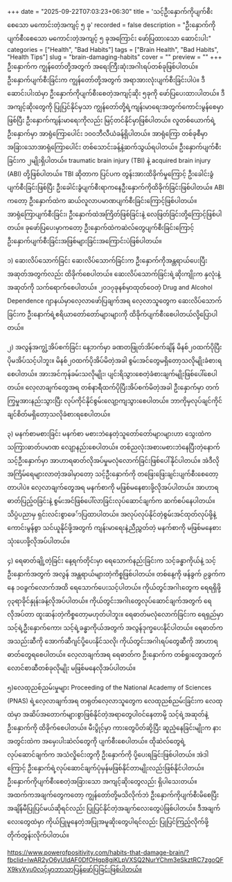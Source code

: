 +++
date = "2025-09-22T07:03:23+06:30"
title = 'သင့်ဦးနှောက်ကိုပျက်စီးစေသော မကောင်းတဲ့အကျင့် ၅ ခု'
recorded = false
description = "ဦးနှောက်ကိုပျက်စီးစေသော မကောင်းတဲ့အကျင့် ၅ ခုအကြောင်း ဖော်ပြထားသော ဆောင်းပါး"
categories = ["Health", "Bad Habits"]
tags = ["Brain Health", "Bad Habits", "Health Tips"]
slug = "brain-damaging-habits"
cover = ""
preview = ""
+++
ဦးနှောက်က ကျွန်တော်တို့အတွက် အရေးကြီးဆုံးအဂါၤရပ်တစ်ခုဖြစ်ပါတယ်။ ဦးနှောက်ပျက်စီးခြင်းက ကျွန်တော်တို့အတွက် အရာအားလုံးပျက်စီးခြင်းပါပဲ။ ဒီဆောင်းပါးထဲမှာ ဦးနှောက်ကိုပျက်စီးစေတဲ့အကျင့်ဆိုး ၅ခုကို ဖော်ပြပေးထားပါတယ်။ ဒီအကျင့်ဆိုးတွေကို ပြုပြင်နိုင်မှသာ ကျွန်တော်တို့ရဲ့ကျန်းမာရေးအတွက်ကောင်းမွန်စေမှာဖြစ်ပြီး ဦးနှောက်ကျန်းမာရေးကိုလည်း မြင့်တင်နိုင်မှာဖြစ်ပါတယ်။ လူတစ်ယောက်ရဲ့ဦးနှောက်မှာ အာရုံကြောပေါင်း ၁၀၀ဘီလီယံခန့်ရှိပါတယ်။ အာရုံကြော တစ်ခုစီမှာ အခြားသောအာရုံကြောပေါင်း တစ်သောင်းခန့်နဲ့ဆက်သွယ်ရပါတယ်။
ဦးနှောက်ပျက်စီးခြင်းက ၂မျိုးရှိပါတယ်။ traumatic brain injury (TBI) နဲ့ acquired brain injury (ABI) တို့ဖြစ်ပါတယ်။ TBI ဆိုတာက ပြင်ပက တွန်းအားထိခိုက်မှုကြောင့် ဦးခေါင်းခွံပျက်စီးခြင်းဖြစ်ပြီး ဦးခေါင်းခွံပျက်စီးရာကနေဦးနှောက်ကိုထိခိုက်ခြင်းဖြစ်ပါတယ်။ ABI ကတော့ ဦးနှောက်ထဲက ဆယ်လူလာပမာဏပျက်စီးခြင်းကြောင့်ဖြစ်ပါတယ်။ အာရုံကြောပျက်စီးခြင်း၊ ဦးနှောက်ထဲအကြိတ်ဖြစ်ခြင်းနဲ့ လေဖြတ်ခြင်းတို့ကြောင့်ဖြစ်ပါတယ်။
ခုဖော်ပြပေးမှာကတော့ ဦးနှောက်ထဲကဆဲလ်တွေပျက်စီးခြင်းကြောင့် ဦးနှောက်ပျက်စီးခြင်းအဖြစ်များခြင်းအကြောင်းပဲဖြစ်ပါတယ်။

၁) ဆေးလိပ်သောက်ခြင်း
ဆေးလိပ်သောက်ခြင်းက ဦးနှောက်ကိုအန္တရာယ်ပေးပြီး အဆုတ်အတွက်လည်း ထိခိုက်စေပါတယ်။
ဆေးလိပ်သောက်ခြင်းရဲ့ဆိုးကျိုးက နှလုံးနဲ့အဆုတ်ကို သက်ရောက်စေပါတယ်။ ၂၀၁၇ခုနစ်မှာထုတ်ဝေတဲ့ Drug and Alcohol Dependence ဂျာနယ်မှာလေ့လာဖော်ပြချက်အရ လေ့လာသူတွေက ဆေးလိပ်သောက်ခြင်းက ဦးနောက်ရဲ့ဧရိယာတော်တော်များများကို ထိခိုက်ပျက်စီးစေပါတယ်လို့ပြောပါတယ်။

၂) အလွန်အကျွံ့အိပ်စက်ခြင်း
နေ့ဘက်မှာ ခဏတဖြုတ်အိပ်စက်ချိန် မိနစ်၂၀ထက်ပိုပြီး ပိုမအိပ်သင့်ပါဘူး။ မိနစ်၂၀ထက်ပိုအိပ်မိတဲ့အခါ စွမ်းအင်တွေမရှိတော့သလိုမျိုးခံစားရစေပါတယ်။ အားအင်ကုန်ခမ်းသလိုမျိုး၊ ပျင်းရိသွားစေတဲ့ခံစားချက်မျိုးဖြစ်ပေါ်စေပါတယ်။ လေ့လာချက်တွေအရ တစ်နာရီထက်ပိုပြီးအိပ်စက်မိတဲ့အခါ ဦးနှောက်မှာ တက်ကြွမှုအားနည်းသွားပြီး လုပ်ကိုင်နိုင်စွမ်းလျော့ကျသွားစေပါတယ်။ ဘာကိုမှလုပ်ချင်ကိုင်ချင်စိတ်မရှိတော့သလိုခံစားရစေပါတယ်။

၃) မနက်စာမစားခြင်း
မနက်စာ မစားဘဲနေတဲ့သူတော်တော်များများဟာ သွေးထဲက သကြားဓာတ်ပမာဏ လျော့နည်းစေပါတယ်။ တစ်ညလုံးအစားမစားဘဲနေပြီးတဲ့နောက် သင့်ဦးနှောက်မှာ အာဟာရဓာတ်လိုအပ်မှုမလုံလောက်ခြင်းဖြစ်ပေါ်နိုင်ပါတယ်။ အဲဒီလိုအကြိမ်ရေများလာတဲ့အခါမှာတော့ သင့်ဦးနှောက်ကို တဖြေးဖြေးချင်းပျက်စီးစေတော့တာပါပဲ။ လေ့လာချက်တွေအရ မနက်စာကို မဖြစ်မနေစားဖို့လိုအပ်ပါတယ်။ အာဟာရဓာတ်ပြည့်ဝခြင်းနဲ့ စွမ်းအင်ဖြစ်ပေါ်လာခြင်းလုပ်ဆောင်ချက်က ဆက်စပ်နေပါတယ်။ သိပ္ပံပညာမှ ရှင်းလင်းစွာဖေ်ာပြထာပါတယ်။ အလုပ်လုပ်နိုင်တဲ့စွမ်းအင်ထုတ်လုပ်ဖို့နဲ့ ကောင်းမွန်စွာ သင်ယူနိုင်ဖို့အတွက် ကျန်းမာရေးနဲ့ညီညွှတ်တဲ့ မနက်စာကို မဖြစ်မနေစားသုံးပေးဖို့လိုအပ်ပါတယ်။

၄) ရေဓာတ်ချို့တဲ့ခြင်း
နေ့ရက်တိုင်းမှာ ရေသောက်နည်းခြင်းက သင့်ခန္ဓာကိုယ်နဲ့ သင့်ဦးနှောက်အတွက် အလွန် အန္တရာယ်များတဲ့ကိစ္စဖြစ်ပါတယ်။ တစ်နေ့ကို ဖန်ခွက် ၉ခွက်ကနေ ၁၀ခွက်လောက်အထိ ရေသောက်ပေးသင့်ပါတယ်။ ကိုယ်တွင်အဂါၤတွေက ရေရရှိဖို့ ၇၃ရာခိုင်နှုန်းခန့်လိုအပ်ပါတယ်။ ကိုယ်တွင်းအဂါၤတွေလုပ်ဆောင်ချက်အတွက် ရေလိုအပ်တာ ထူးဆန်းတဲ့ကိစ္စတော့မဟုတ်ပါဘူး။ ရေဓာတ်မလုံလောက်ခြင်းက ရေရှည်မှာ သင့်ရဲ့ဦးနှောက်ကော၊ သင့်ရဲ့ခန္ဓာကိုယ်အတွက် အလွန်ဒုက္ခပေးနိုင်ပါတယ်။
ရေဓာတ်က အသည်းဆီကို အောက်ဆီဂျင်ပို့ပေးနိုင်သလို၊ ကိုယ်တွင်းအဂါၤရပ်တွေဆီကို အာဟာရဓာတ်တွေရစေပါတယ်။ လေ့လာချက်အရ ရေဓာတ်က ဦးနှောက်က တစ်ရှုးတွေအတွက် လောင်စာဆီတစ်ခုလိုမျိုး မဖြစ်မနေလိုအပ်ပါတယ်။

၅)လေထုညစ်ညမ်းမှုများ
Proceeding of the National Academy of Sciences (PNAS) ရဲ့လေ့လာချက်အရ တရုတ်လေ့လာသူတွေက လေထုညစ်ညမ်းခြင်းက လေထုထဲမှာ အဆိပ်အတောက်များစွာဖြစ်နိုင်တဲ့အရာတွေပါဝင်နေတာမို့ သင့်ရဲ့အဆုတ်နဲ့ ဦးနှောက်ကို ထိခိုက်စေပါတယ်။
မီးပွိုင့်မှာ ကားတွေပိတ်ဆို့ပြီး ဆူညံ့နေခြင်းမျိုးက နားအတွင်းထဲက အမှေးပါးဆဲလ်တွေကို ပျက်စီးစေပါတယ်။ ထိုဆဲလ်တွေရဲ့လုပ်ဆောင်ချက်က အသံလှိုင်ေးတွကို ဦးနှောက်ကို ပို့ပေးရခြင်းဖြစ်ပါတယ်။ အဲဒါကြောင့် ဦးနှောက်ရဲ့လုပ်ဆောင်ချက်ပုံမှန်မဖြစ်နိုင်တာမျိုးလည်းဖြစ်နိုင်ပါတယ်။
ဦးနှောက်ကိုပျက်စီးစေတဲ့အခြားသော အကျင့်ဆိုးတွေလည်း ရှိပါသေးတယ်။ အထက်ကအချက်တွေကတော့ ကျွန်တော်တို့မသိလိုက်ဘဲ ဦးနှောက်ကိုပျက်စီးမိစေပြီး အချိန်မီပြုပြင်မယ်ဆိုရင်လည်း ပြုပြင်နိုင်တဲ့အချက်လေးတွေပဲဖြစ်ပါတယ်။ ဒီအချက်လေးတွေထဲမှာ ကိုယ်ပြုမူနေတဲ့အပြုအမူဆိုးတွေပါရင်လည်း ပြုပြင်ကြည့်လိုက်ဖို့ တိုက်တွန်းလိုက်ပါတယ်။

https://www.powerofpositivity.com/habits-that-damage-brain/?fbclid=IwAR2yO6yUIdAF0DfOHgp8gjKLpVXSQ2NurYChm3eSkztRC7zgoQFX9kyXyu0လင့်မှာဘာသာပြန်ဖော်ပြခြင်းဖြစ်ပါတယ်။ 